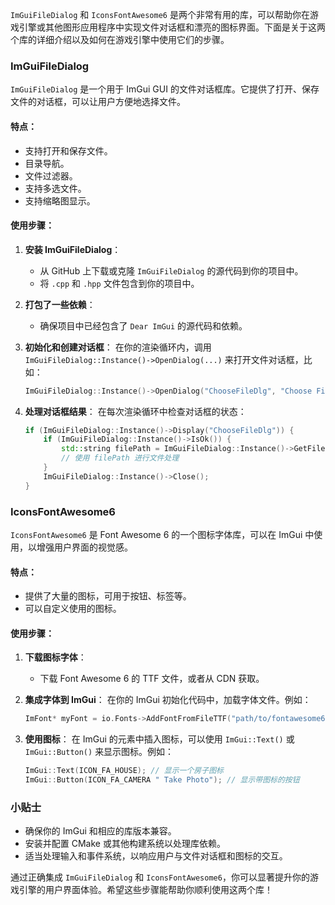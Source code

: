 `ImGuiFileDialog` 和 `IconsFontAwesome6` 是两个非常有用的库，可以帮助你在游戏引擎或其他图形应用程序中实现文件对话框和漂亮的图标界面。下面是关于这两个库的详细介绍以及如何在游戏引擎中使用它们的步骤。

### ImGuiFileDialog

`ImGuiFileDialog` 是一个用于 ImGui GUI 的文件对话框库。它提供了打开、保存文件的对话框，可以让用户方便地选择文件。

#### 特点：
- 支持打开和保存文件。
- 目录导航。
- 文件过滤器。
- 支持多选文件。
- 支持缩略图显示。

#### 使用步骤：

1. **安装 ImGuiFileDialog**：
   - 从 GitHub 上下载或克隆 `ImGuiFileDialog` 的源代码到你的项目中。
   - 将 `.cpp` 和 `.hpp` 文件包含到你的项目中。

2. **打包了一些依赖**：
   - 确保项目中已经包含了 `Dear ImGui` 的源代码和依赖。

3. **初始化和创建对话框**：
   在你的渲染循环内，调用 `ImGuiFileDialog::Instance()->OpenDialog(...)` 来打开文件对话框，比如：

   ```cpp
   ImGuiFileDialog::Instance()->OpenDialog("ChooseFileDlg", "Choose File", ".png,.jpg", ".");
   ```

4. **处理对话框结果**：
   在每次渲染循环中检查对话框的状态：

   ```cpp
   if (ImGuiFileDialog::Instance()->Display("ChooseFileDlg")) {
       if (ImGuiFileDialog::Instance()->IsOk()) {
           std::string filePath = ImGuiFileDialog::Instance()->GetFilePathName();
           // 使用 filePath 进行文件处理
       }
       ImGuiFileDialog::Instance()->Close();
   }
   ```

### IconsFontAwesome6

`IconsFontAwesome6` 是 Font Awesome 6 的一个图标字体库，可以在 ImGui 中使用，以增强用户界面的视觉感。

#### 特点：
- 提供了大量的图标，可用于按钮、标签等。
- 可以自定义使用的图标。
  
#### 使用步骤：

1. **下载图标字体**：
   - 下载 Font Awesome 6 的 TTF 文件，或者从 CDN 获取。

2. **集成字体到 ImGui**：
   在你的 ImGui 初始化代码中，加载字体文件。例如：

   ```cpp
   ImFont* myFont = io.Fonts->AddFontFromFileTTF("path/to/fontawesome6.ttf", 16.0f);
   ```

3. **使用图标**：
   在 ImGui 的元素中插入图标，可以使用 `ImGui::Text()` 或 `ImGui::Button()` 来显示图标。例如：

   ```cpp
   ImGui::Text(ICON_FA_HOUSE); // 显示一个房子图标
   ImGui::Button(ICON_FA_CAMERA " Take Photo"); // 显示带图标的按钮
   ```

### 小贴士

- 确保你的 ImGui 和相应的库版本兼容。
- 安装并配置 CMake 或其他构建系统以处理库依赖。
- 适当处理输入和事件系统，以响应用户与文件对话框和图标的交互。

通过正确集成 `ImGuiFileDialog` 和 `IconsFontAwesome6`，你可以显著提升你的游戏引擎的用户界面体验。希望这些步骤能帮助你顺利使用这两个库！